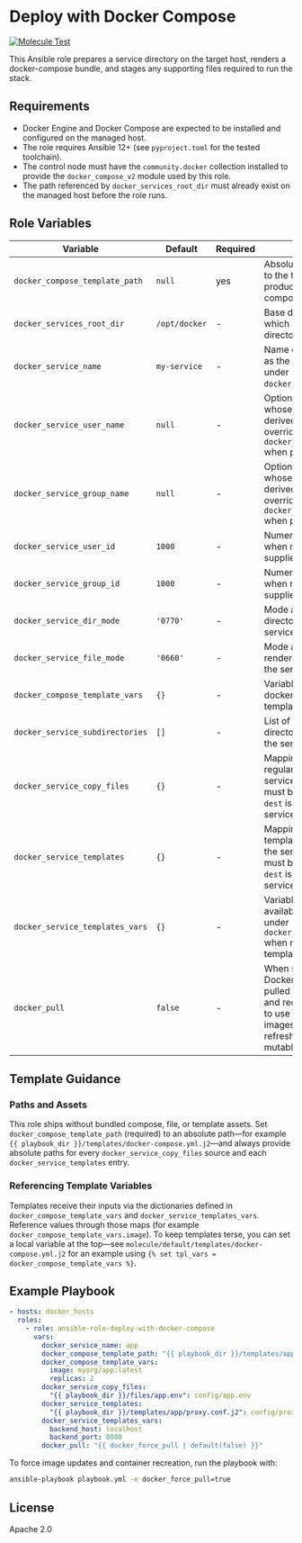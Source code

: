 Deploy with Docker Compose
==========================

[![Molecule Test](https://github.com/sandipb/ansible-role-deploy-with-docker-compose/actions/workflows/run_molecule.yml/badge.svg)](https://github.com/sandipb/ansible-role-deploy-with-docker-compose/actions/workflows/run_molecule.yml)

This Ansible role prepares a service directory on the target host, renders a docker-compose bundle, and stages any supporting files required to run the stack.

Requirements
------------
- Docker Engine and Docker Compose are expected to be installed and configured on the managed host.
- The role requires Ansible 12+ (see `pyproject.toml` for the tested toolchain).
- The control node must have the `community.docker` collection installed to provide the `docker_compose_v2` module used by this role.
- The path referenced by `docker_services_root_dir` must already exist on the managed host before the role runs.

Role Variables
--------------

| Variable | Default | Required | Description |
| --- | --- | --- | --- |
| `docker_compose_template_path` | `null` | yes | Absolute path (required) to the template used to produce the docker-compose definition. |
| `docker_services_root_dir` | `/opt/docker` | - | Base directory under which service-specific directories are created. |
| `docker_service_name` | `my-service` | - | Name of the service; used as the directory name under `docker_services_root_dir`. |
| `docker_service_user_name` | `null` | - | Optional system user whose numeric ID is derived at runtime; overrides `docker_service_user_id` when provided. |
| `docker_service_group_name` | `null` | - | Optional system group whose numeric ID is derived at runtime; overrides `docker_service_group_id` when provided. |
| `docker_service_user_id` | `1000` | - | Numeric user ID used when no user name is supplied. |
| `docker_service_group_id` | `1000` | - | Numeric group ID used when no group name is supplied. |
| `docker_service_dir_mode` | `'0770'` | - | Mode applied to created directories inside the service path. |
| `docker_service_file_mode` | `'0660'` | - | Mode applied to files rendered or copied into the service path. |
| `docker_compose_template_vars` | `{}` | - | Variables passed to the docker-compose template render. |
| `docker_service_subdirectories` | `[]` | - | List of additional directories to create under the service path. |
| `docker_service_copy_files` | `{}` | - | Mapping of `src: dest` regular files to copy to the service directory. `src` must be an absolute path; `dest` is relative to the service directory. |
| `docker_service_templates` | `{}` | - | Mapping of `src: dest` templates to render into the service directory. `src` must be an absolute path; `dest` is relative to the service directory. |
| `docker_service_templates_vars` | `{}` | - | Variable map made available to each entry under `docker_service_templates` when rendering templates. |
| `docker_pull` | `false` | - | When set to `true`, forces Docker images to be pulled from the registry and recreates containers to use the updated images. Useful for refreshing images with mutable tags like `:latest`. |

Template Guidance
-----------------

### Paths and Assets
This role ships without bundled compose, file, or template assets. Set `docker_compose_template_path` (required) to an absolute path—for example `{{ playbook_dir }}/templates/docker-compose.yml.j2`—and always provide absolute paths for every `docker_service_copy_files` source and each `docker_service_templates` entry.

### Referencing Template Variables
Templates receive their inputs via the dictionaries defined in `docker_compose_template_vars` and `docker_service_templates_vars`. Reference values through those maps (for example `docker_compose_template_vars.image`). To keep templates terse, you can set a local variable at the top—see `molecule/default/templates/docker-compose.yml.j2` for an example using `{% set tpl_vars = docker_compose_template_vars %}`.

Example Playbook
----------------

```yaml
- hosts: docker_hosts
  roles:
    - role: ansible-role-deploy-with-docker-compose
      vars:
        docker_service_name: app
        docker_compose_template_path: "{{ playbook_dir }}/templates/app/docker-compose.yml.j2"
        docker_compose_template_vars:
          image: myorg/app:latest
          replicas: 2
        docker_service_copy_files:
          "{{ playbook_dir }}/files/app.env": config/app.env
        docker_service_templates:
          "{{ playbook_dir }}/templates/app/proxy.conf.j2": config/proxy.conf
        docker_service_templates_vars:
          backend_host: localhost
          backend_port: 8080
        docker_pull: "{{ docker_force_pull | default(false) }}"
```

To force image updates and container recreation, run the playbook with:
```bash
ansible-playbook playbook.yml -e docker_force_pull=true
```

License
-------

Apache 2.0
